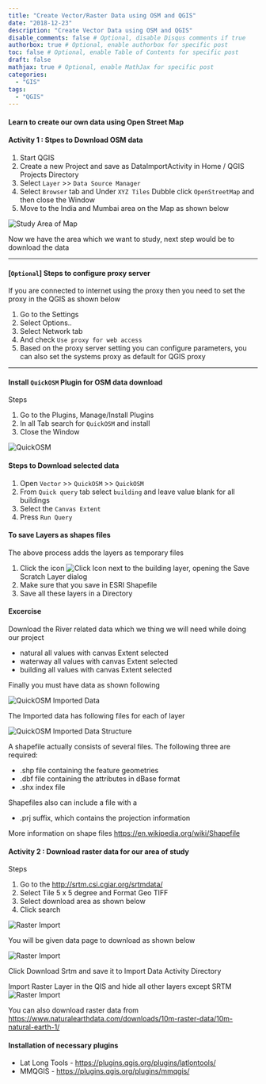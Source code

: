 ```yaml
---
title: "Create Vector/Raster Data using OSM and QGIS"
date: "2018-12-23"
description: "Create Vector Data using OSM and QGIS"
disable_comments: false # Optional, disable Disqus comments if true
authorbox: true # Optional, enable authorbox for specific post
toc: false # Optional, enable Table of Contents for specific post
draft: false
mathjax: true # Optional, enable MathJax for specific post
categories:
  - "GIS"
tags:
  - "QGIS"
---
```


#### Learn to create our own data using Open Street Map



#### Activity 1 : Stpes to Download OSM data

1. Start QGIS
2. Create a new Project and save as DataImportActivity in Home / QGIS Projects Directory
3. Select `Layer` >> `Data Source Manager`
4. Select `Browser` tab and Under `XYZ Tiles` Dubble click `OpenStreetMap` and then close the Window
5. Move to the India and Mumbai area on the Map as shown below

![Study Area of Map ](studyarea.png)

Now we have the area which we want to study, next step would be to download the data

--------------------------------

#### [`Optional`] Steps to configure proxy server

If you are connected to internet using the proxy then you need to set the proxy in the QGIS as shown below

1. Go to the Settings
2. Select Options..
3. Select Network tab
4. And check `Use proxy for web access`
5. Based on the proxy server setting you can configure parameters, you can also set the systems proxy as default for QGIS proxy

----------------------------------

#### Install `QuickOSM` Plugin for OSM data download

Steps

1. Go to the Plugins, Manage/Install Plugins
2. In all Tab search for `QuickOSM` and install
3. Close the Window

![QuickOSM ](quickOSM.png)

#### Steps to Download selected data
1. Open `Vector` >> `QuickOSM` >> `QuickOSM`
2. From `Quick query` tab  select `building` and leave value blank for all buildings
3. Select the `Canvas Extent`
4. Press `Run Query`

#### To save Layers as shapes files

The above process adds the layers as temporary files

1. Click the icon ![Click Icon](mIndicatorMemory.png) next to the building layer, opening the Save Scratch Layer dialog
2. Make sure that you save in ESRI Shapefile
3. Save all these layers in a Directory

#### Excercise

Download the River related data which we thing we will need while doing our project

+ natural all values with canvas Extent selected
+ waterway all values with canvas Extent selected
+ building all values with canvas Extent selected


Finally you must have data as shown following

![QuickOSM Imported Data ](importedData.png)



The Imported data has following files for each of layer

![QuickOSM Imported Data Structure ](qgis-files_shape.png)


A shapefile actually consists of several files. The following three are required:

+ .shp file containing the feature geometries
+ .dbf file containing the attributes in dBase format
+ .shx index file

Shapefiles also can include a file with a

+ .prj suffix, which contains the projection information

More information on shape files https://en.wikipedia.org/wiki/Shapefile

#### Activity 2 : Download raster data for our area of study

Steps

1. Go to the http://srtm.csi.cgiar.org/srtmdata/
2. Select Tile 5 x 5 degree and Format Geo TIFF
3. Select download area as shown below
4. Click search

![Raster Import ](rasterdownload.png)


You will be given data page to download as shown below

![Raster Import ](rasterdownload2.png)

Click Download Srtm and save it to Import Data Activity Directory


Import Raster Layer in the QIS and hide all other layers except SRTM
![Raster Import ](importRaster.png)


You can also download raster data from https://www.naturalearthdata.com/downloads/10m-raster-data/10m-natural-earth-1/


#### Installation of necessary plugins

+ Lat Long Tools - https://plugins.qgis.org/plugins/latlontools/
+ MMQGIS - https://plugins.qgis.org/plugins/mmqgis/
